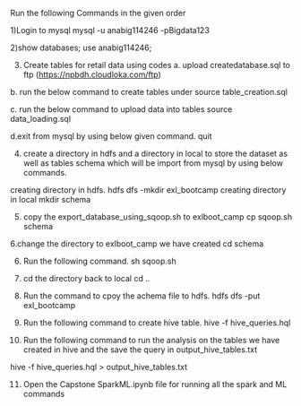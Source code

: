 Run the following Commands in the given order

1)Login to mysql
mysql -u anabig114246 -pBigdata123

2)show databases;
use anabig114246;

3) Create tables for retail data using codes
a. upload createdatabase.sql to ftp (https://npbdh.cloudloka.com/ftp)

b. run the below command to create tables under 
source table_creation.sql 

c. run the below command to upload data into tables
source data_loading.sql

d.exit from mysql by using below given command.
quit

4. create a directory in hdfs  and a directory in local to store the dataset as well as tables schema which will be import from mysql by using below commands.

creating directory in hdfs. 
hdfs dfs -mkdir exl_bootcamp
creating directory in local
mkdir schema

5. copy the export_database_using_sqoop.sh to exlboot_camp 
cp sqoop.sh schema

6.change the directory to exlboot_camp we have created
cd schema 

6. Run the following command.
sh sqoop.sh 

7. cd the directory back to local
cd ..

8. Run the command to cpoy the achema file to hdfs.
hdfs dfs -put exl_bootcamp

9) Run the following command to create hive table.
hive -f hive_queries.hql

10) Run the following command to run the analysis on the tables we have created in hive and the save the query in output_hive_tables.txt

hive -f hive_queries.hql > output_hive_tables.txt

11) Open the Capstone SparkML.ipynb file for running all the spark and ML commands



